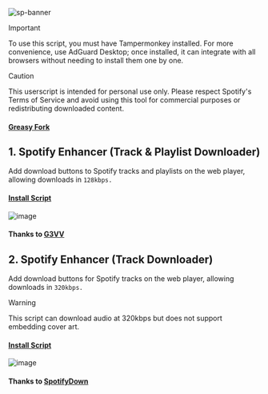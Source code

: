 ![sp-banner](https://github.com/user-attachments/assets/f2230ad6-6c6f-4d93-bcd2-d2c8413967e0)

> [!IMPORTANT]
> To use this script, you must have Tampermonkey installed. For more convenience, use AdGuard Desktop; once installed, it can integrate with all browsers without needing to install them one by one.

> [!CAUTION]
> This userscript is intended for personal use only. Please respect Spotify's Terms of Service and avoid using this tool for commercial purposes or redistributing downloaded content.

#### [Greasy Fork](https://greasyfork.org/en/users/1382928-exyezed)

## 1. Spotify Enhancer (Track & Playlist Downloader)

Add download buttons to Spotify tracks and playlists on the web player, allowing downloads in `128kbps.`

#### [Install Script](https://update.greasyfork.org/scripts/514271/Spotify%20Enhancer%20%28Track%20%20Playlist%20Downloader%29.user.js)

![image](https://github.com/user-attachments/assets/31474971-2e0e-4d01-910d-5974f4238091)

#### Thanks to [G3VV](https://github.com/G3VV/Yank)

## 2. Spotify Enhancer (Track Downloader)

Add download buttons for Spotify tracks on the web player, allowing downloads in `320kbps.`

> [!WARNING]
> This script can download audio at 320kbps but does not support embedding cover art.

#### [Install Script](https://update.greasyfork.org/scripts/514322/Spotify%20Enhancer%20%28Track%20Downloader%29.user.js)

![image](https://github.com/user-attachments/assets/03841a35-6746-4e57-8cd2-fe022512ea1c)

#### Thanks to [SpotifyDown](https://spotifydown.com)
